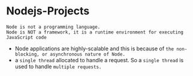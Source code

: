 # Nodejs-Projects
```
Node is not a programming language.
Node is NOT a framework, it is a runtime environment for executing JavaScript code
```
-  Node applications are highly-scalable and this is because of ```the non-blocking, or asynchronous nature of Node.```
- a ```single thread``` allocated to handle a request. So a ```single thread``` is used to handle ```multiple requests.```
